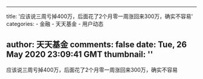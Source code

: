 
---
title: '应该说三周亏掉400万，后面花了2个月零一周涨回来300万，确实不容易'
categories: 
    - 金融
    - 天天基金
    - 用户动态

author: 天天基金
comments: false
date: Tue, 26 May 2020 23:09:41 GMT
thumbnail: ''
---

<div>   
应该说三周亏掉400万，后面花了2个月零一周涨回来300万，确实不容易  
</div>
            